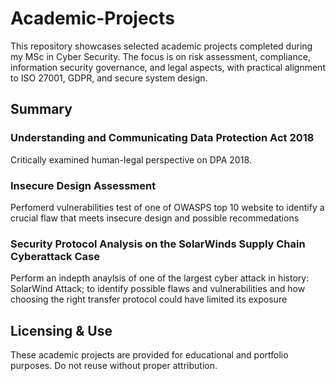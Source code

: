 # Academic-Projects
This repository showcases selected academic projects completed during my MSc in Cyber Security. The focus is on risk assessment, compliance, information security governance, and legal aspects, with practical alignment to ISO 27001, GDPR, and secure system design.

## Summary

### Understanding and Communicating Data Protection Act 2018
Critically examined human-legal perspective on DPA 2018.

### Insecure Design Assessment
Perfomerd vulnerabilities test of one of OWASPS top 10 website to identify a crucial flaw that meets insecure design and possible recommedations

### Security Protocol Analysis on the SolarWinds Supply Chain Cyberattack Case
Perform an indepth anaylsis of one of the largest cyber attack in history: SolarWind Attack; to identify possible flaws and vulnerabilities and how choosing the right transfer protocol could have limited its exposure

## Licensing & Use
These academic projects are provided for educational and portfolio purposes. Do not reuse without proper attribution.
